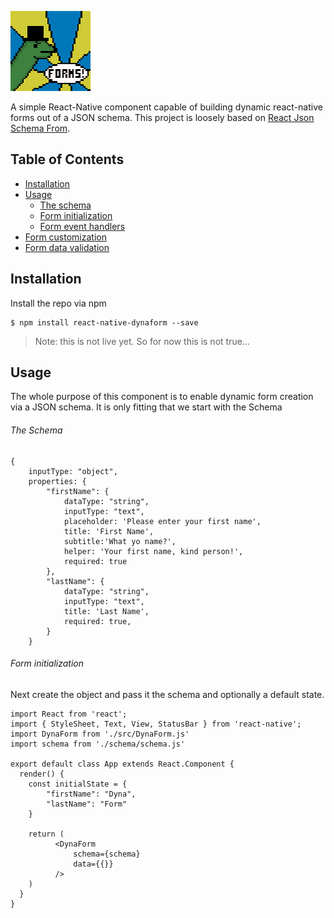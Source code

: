 ![Screenshot](/images/dynaform_128.png)

A simple React-Native component capable of building dynamic react-native forms out of a JSON schema.
This project is loosely based on [React Json Schema From](https://github.com/mozilla-services/react-jsonschema-form).

## Table of Contents

* [Installation](#installation)
* [Usage](#usage)
    - [The schema](#the-schema)
    - [Form initialization](#form-initialization)
    - [Form event handlers](#form-event-handlers)
* [Form customization](#form-customization)   
* [Form data validation](#form-data-validation)


## Installation

Install the repo via npm


```
$ npm install react-native-dynaform --save
```


> Note: this is not live yet.  So for now this is not true...

## Usage

The whole purpose of this component is to enable dynamic form creation via a JSON schema.  It is only fitting that we start with the Schema

###### The Schema
```
{
    inputType: "object",
    properties: {
        "firstName": {
            dataType: "string",
            inputType: "text",
            placeholder: 'Please enter your first name',
            title: 'First Name',
            subtitle:'What yo name?',
            helper: 'Your first name, kind person!',
            required: true
        },
        "lastName": {
            dataType: "string",
            inputType: "text",
            title: 'Last Name',
            required: true,
        }
    }

```

###### Form initialization
Next create the <DynaForm> object and pass it the schema and optionally a default state.

```
import React from 'react';
import { StyleSheet, Text, View, StatusBar } from 'react-native';
import DynaForm from './src/DynaForm.js'
import schema from './schema/schema.js'

export default class App extends React.Component {
  render() {
    const initialState = {
        "firstName": "Dyna",
        "lastName": "Form"
    }
  
    return (
          <DynaForm
              schema={schema}
              data={{}}
          />
    )
  }
}
```